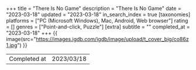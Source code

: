 +++
title = "There Is No Game"
description = "There Is No Game"
date = "2023-03-18"
updated = "2023-03-18"
in_search_index = true
[taxonomies]
platforms = ["PC (Microsoft Windows), Mac, Android, Web browser"]
rating = []
genres = ["Point-and-click, Puzzle"]
[extra]
subtitle = ""
completed_at = "2023-03-18"
+++
{{ image(src="https://images.igdb.com/igdb/image/upload/t_cover_big/co86z1.jpg") }}

|              |            |
| ------------ | ---------- |
| Completed at | 2023/03/18 |

